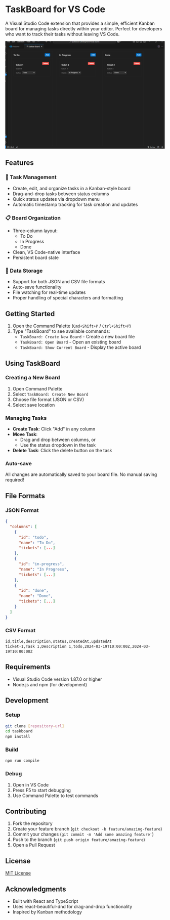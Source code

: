 # TaskBoard for VS Code

A Visual Studio Code extension that provides a simple, efficient Kanban board for managing tasks directly within your editor. Perfect for developers who want to track their tasks without leaving VS Code.

![TaskBoard Demo](images/taskboard-demo.png)

## Features

### 🎯 Task Management
- Create, edit, and organize tasks in a Kanban-style board
- Drag-and-drop tasks between status columns
- Quick status updates via dropdown menu
- Automatic timestamp tracking for task creation and updates

### 📋 Board Organization
- Three-column layout:
  - To Do
  - In Progress
  - Done
- Clean, VS Code-native interface
- Persistent board state

### 💾 Data Storage
- Support for both JSON and CSV file formats
- Auto-save functionality
- File watching for real-time updates
- Proper handling of special characters and formatting

## Getting Started

1. Open the Command Palette (`Cmd+Shift+P` / `Ctrl+Shift+P`)
2. Type "TaskBoard" to see available commands:
   - `TaskBoard: Create New Board` - Create a new board file
   - `TaskBoard: Open Board` - Open an existing board
   - `TaskBoard: Show Current Board` - Display the active board

## Using TaskBoard

### Creating a New Board
1. Open Command Palette
2. Select `TaskBoard: Create New Board`
3. Choose file format (JSON or CSV)
4. Select save location

### Managing Tasks
- **Create Task**: Click "Add" in any column
- **Move Task**: 
  - Drag and drop between columns, or
  - Use the status dropdown in the task
- **Delete Task**: Click the delete button on the task

### Auto-save
All changes are automatically saved to your board file. No manual saving required!

## File Formats

### JSON Format
```json
{
  "columns": [
    {
      "id": "todo",
      "name": "To Do",
      "tickets": [...]
    },
    {
      "id": "in-progress",
      "name": "In Progress",
      "tickets": [...]
    },
    {
      "id": "done",
      "name": "Done",
      "tickets": [...]
    }
  ]
}
```

### CSV Format
```csv
id,title,description,status,createdAt,updatedAt
ticket-1,Task 1,Description 1,todo,2024-03-19T10:00:00Z,2024-03-19T10:00:00Z
```

## Requirements

- Visual Studio Code version 1.87.0 or higher
- Node.js and npm (for development)

## Development

### Setup
```bash
git clone [repository-url]
cd taskboard
npm install
```

### Build
```bash
npm run compile
```

### Debug
1. Open in VS Code
2. Press F5 to start debugging
3. Use Command Palette to test commands

## Contributing

1. Fork the repository
2. Create your feature branch (`git checkout -b feature/amazing-feature`)
3. Commit your changes (`git commit -m 'Add some amazing feature'`)
4. Push to the branch (`git push origin feature/amazing-feature`)
5. Open a Pull Request

## License

[MIT License](LICENSE)

## Acknowledgments

- Built with React and TypeScript
- Uses react-beautiful-dnd for drag-and-drop functionality
- Inspired by Kanban methodology
